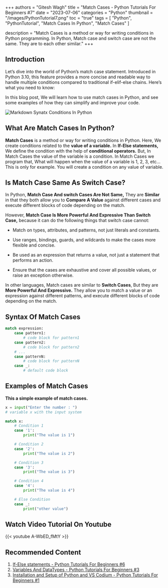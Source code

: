 +++
authors = "Gitesh Wagh"
title = "Match Cases - Python Tutorials For Beginners #7"
date = "2023-07-06"
categories = "Python"
thumbnail = "/images/PythonTutorial7.png"
toc = "true"
tags = [
    "Python",
    "PythonTutorial",
    "Match Cases In Python",
    "Match Cases"
]

description = "Match Cases is a method or way for writing conditions in Python programming. In Python, Match case and switch case are not the same. They are to each other similar."
+++

## Introduction
Let’s dive into the world of Python’s match case statement. Introduced in Python 3.10, this feature provides a more concise and readable way to handle multiple conditions compared to traditional if-elif-else chains. Here’s what you need to know:

In this blog post, We will learn how to use match cases in Python, and see some examples of how they can simplify and improve your code.

<img title="Conditions In Python" alt="Markdown Synatx Conditions In Python" src="/images/PYTHON CONDITION.png">


## What Are Match Cases In Python?  
**Match Cases** is a method or way for writing conditions in Python. Here, We create conditions related to the **value of a variable.** In **If-Else statements,** We define the condition with the help of **conditional operators.** But, In Match Cases the value of the variable is a condition. In Match Cases we program that, What will happen when the value of a variable is 1, 2, 3, etc... This is only for example. You will create a condition on any value of variable.
  
## Is Match Case Same As Switch Case?  
  
In Python, **Match Case And switch Cases Are Not Same,** They are **Similar** in that they both allow you to **Compare A Value** against different cases and execute different blocks of code depending on the match. 
  
However, **Match Case Is More Powerful And Expressive Than Switch Case,** because it can do the following things that switch case cannot:

* Match on types, attributes, and patterns, not just literals and constants.  
  
* Use ranges, bindings, guards, and wildcards to make the cases more flexible and concise.
   
* Be used as an expression that returns a value, not just a statement that performs an action.
  
* Ensure that the cases are exhaustive and cover all possible values, or raise an exception otherwise.

In other languages, Match cases are similar to **Switch Cases**, But they are **More Powerful And Expressive.** They allow you to match a value or an expression against different patterns, and execute different blocks of code depending on the match. 

## Syntax Of Match Cases  
  
````python
match expression:
    case pattern1:
        # code block for pattern1
    case pattern2:
        # code block for pattern2
    # ...
    case patternN:
        # code block for patternN
    case _:
        # default code block

````

  

## Examples of Match Cases
**This a simple example of match cases.**

````python
x = input("Enter the number : ")
# variable x with the input system

match x:
    # Condition 1
    case '1':
        print("The value is 1")

    # Condition 2
    case '2':
        print("The value is 2")

    # Condition 3
    case '3':
        print("The value is 3")

    # Condition 4
    case '4':
        print("The value is 4")

    # Else Condition
    case _:
        print("other value")
````
  
## Watch Video Tutorial On Youtube
{{< youtube A-WbED_fMtY >}}

## Recommended Content 
1. [If-Else statements - Python Tutorials For Beginners #6](https://giteshwagh.com/post/if-else-statements-in-python-tutorial-6/)  
2. [Variables And DataTypes - Python Tutorials For Beginners #3](https://giteshwagh.com/post/variables-and-datatypes-python-tutorial-3/)     
3. [Installation and Setup of Python and VS Codium - Python Tutorials For Beginners #1](https://giteshwagh.com/post/setup-of-python-tutorial-1/) 

